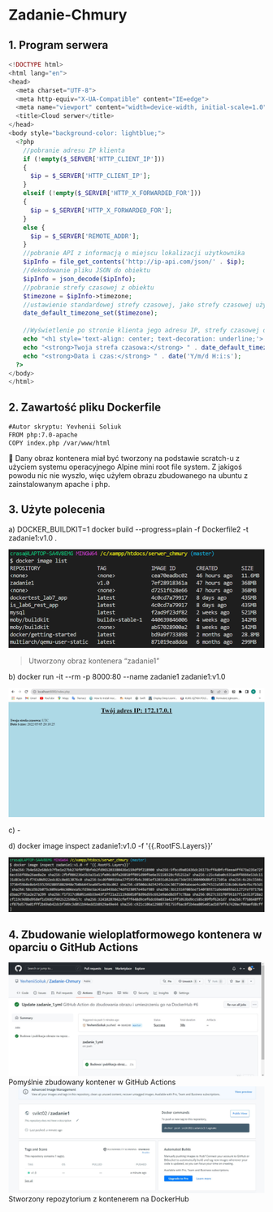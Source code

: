 # Zadanie-Chmury
## 1. Program serwera

```php
<!DOCTYPE html>
<html lang="en">
<head>
  <meta charset="UTF-8">
  <meta http-equiv="X-UA-Compatible" content="IE=edge">
  <meta name="viewport" content="width=device-width, initial-scale=1.0">
  <title>Cloud serwer</title>
</head>
<body style="background-color: lightblue;">
  <?php
    //pobranie adresu IP klienta
    if (!empty($_SERVER['HTTP_CLIENT_IP'])) 
    {
      $ip = $_SERVER['HTTP_CLIENT_IP'];
    } 
    elseif (!empty($_SERVER['HTTP_X_FORWARDED_FOR'])) 
    {
      $ip = $_SERVER['HTTP_X_FORWARDED_FOR'];
    } 
    else {
      $ip = $_SERVER['REMOTE_ADDR'];
    }
    //pobranie API z informacją o miejscu lokalizacji użytkownika
    $ipInfo = file_get_contents('http://ip-api.com/json/' . $ip);
    //dekodowanie pliku JSON do obiektu
    $ipInfo = json_decode($ipInfo); 
    //pobranie strefy czasowej z obiektu
    $timezone = $ipInfo->timezone;
    //ustawienie standardowej strefy czasowej, jako strefy czasowej użytkownika
    date_default_timezone_set($timezone);

    //Wyświetlenie po stronie klienta jego adresu IP, strefy czasowej oraz daty i czasu
    echo "<h1 style='text-align: center; text-decoration: underline;'> Twój adres IP: " . $ip . " </h1>";
    echo "<strong>Twoja strefa czasowa:</strong> " . date_default_timezone_get() . "<br>";
    echo "<strong>Data i czas:</strong> " . date('Y/m/d H:i:s');
  ?>
</body>
</html>
```

## 2. Zawartość pliku Dockerfile

```docker
#Autor skryptu: Yevhenii Soliuk
FROM php:7.0-apache    
COPY index.php /var/www/html
```

<aside>
🐋 Dany obraz kontenera miał być tworzony na podstawie scratch-u z użyciem systemu operacyjnego Alpine mini root file system. Z jakigoś powodu nic nie wyszło, więc użyłem obrazu zbudowanego na ubuntu z zainstalowanym apache i php.
</aside>

## 3. Użyte polecenia

a) DOCKER_BUILDKIT=1 docker build --progress=plain -f Dockerfile2 -t zadanie1:v1.0 .

<img src="https://github.com/YevheniiSoliuk/Zadanie-Chmury/blob/master/Zbudowany%20obraz.png">

> Utworzony obraz kontenera “zadanie1”

b) docker run -it --rm -p 8000:80 --name zadanie1 zadanie1:v1.0

<img src="https://github.com/YevheniiSoliuk/Zadanie-Chmury/blob/master/Uruchomiony%20serwer.jpg">

c) -

d) docker image inspect zadanie1:v1.0 -f '{{.RootFS.Layers}}’

<img src="https://github.com/YevheniiSoliuk/Zadanie-Chmury/blob/master/Wynik%20sprawdzenie%20liczby%20warstw%20obrazu.jpg">

## 4. Zbudowanie wieloplatformowego kontenera w oparciu o GitHub Actions
<img src="https://github.com/YevheniiSoliuk/Zadanie-Chmury/blob/master/Zbudowanie%20obrazu.jpg">

<aside>
  Pomyślnie zbudowany kontener w GitHub Actions
</aside>

<img src="https://github.com/YevheniiSoliuk/Zadanie-Chmury/blob/master/Zbudowany%20kontener.jpg">

<aside>
  Stworzony repozytorium z kontenerem na DockerHub
</aside>
